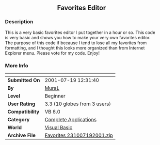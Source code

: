 ﻿<div align="center">

## Favorites Editor


</div>

### Description

This is a very basic favorites editor I put together in a hour or so. This code is very basic and shows you how to make your very own favorites editor. The purpose of this code if because I tend to lose all my favorites from formatting, and I thought this looks more organized than from Internet Explorer menu. Please vote for my code. Enjoy!
 
### More Info
 


<span>             |<span>
---                |---
**Submitted On**   |2001-07-19 12:31:40
**By**             |[MuraL](https://github.com/Planet-Source-Code/PSCIndex/blob/master/ByAuthor/mural.md)
**Level**          |Beginner
**User Rating**    |3.3 (10 globes from 3 users)
**Compatibility**  |VB 6\.0
**Category**       |[Complete Applications](https://github.com/Planet-Source-Code/PSCIndex/blob/master/ByCategory/complete-applications__1-27.md)
**World**          |[Visual Basic](https://github.com/Planet-Source-Code/PSCIndex/blob/master/ByWorld/visual-basic.md)
**Archive File**   |[Favorites 231007192001\.zip](https://github.com/Planet-Source-Code/mural-favorites-editor__1-25232/archive/master.zip)








